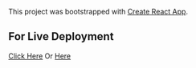 This project was bootstrapped with [Create React App](https://github.com/facebook/create-react-app).

## For Live Deployment 
[Click Here](https://marvel.davidsamir.com/) Or [Here](https://nifty-meninsky-33ef7f.netlify.app/)